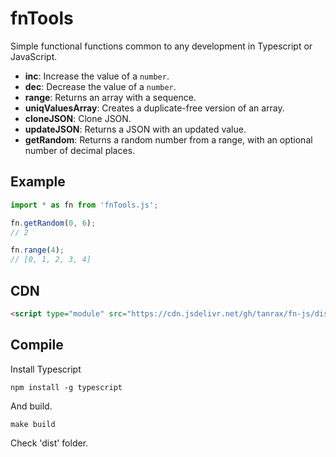 # fnTools

Simple functional functions common to any development in Typescript or JavaScript.

- **inc**: Increase the value of a `number`.
- **dec**: Decrease the value of a `number`.
- **range**: Returns an array with a sequence.
- **uniqValuesArray**: Creates a duplicate-free version of an array.
- **cloneJSON**: Clone JSON.
- **updateJSON**: Returns a JSON with an updated value.
- **getRandom**: Returns a random number from a range, with an optional number of decimal places.

## Example

```javascript
import * as fn from 'fnTools.js';

fn.getRandom(0, 6);
// 2

fn.range(4);
// [0, 1, 2, 3, 4]
```

## CDN

```html
<script type="module" src="https://cdn.jsdelivr.net/gh/tanrax/fn-js/dist/fnTools.min.js"></script>
```

## Compile

Install Typescript

```shell
npm install -g typescript
```

And build.

```shell
make build
````

Check 'dist' folder.